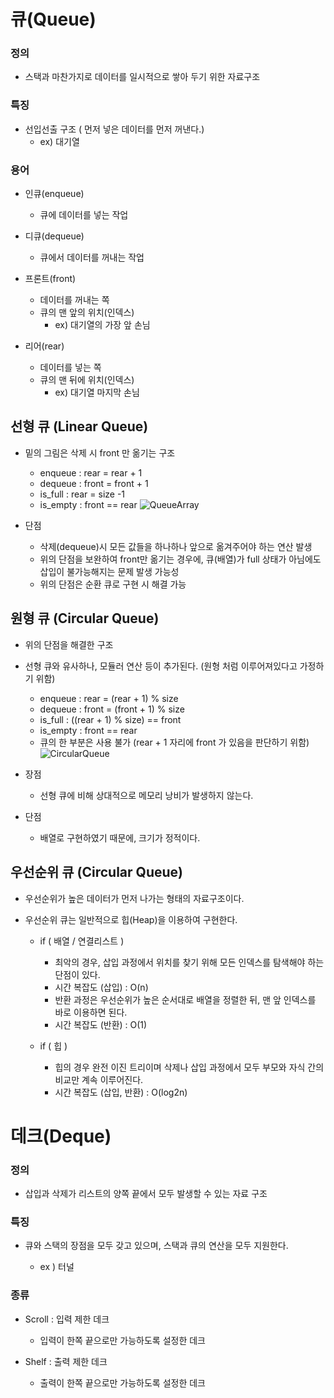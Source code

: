 # 큐(Queue)


### 정의

- 스택과 마찬가지로 데이터를 일시적으로 쌓아 두기 위한 자료구조

### 특징

- 선입선출 구조 ( 먼저 넣은 데이터를 먼저 꺼낸다.)
  - ex) 대기열

### 용어

- 인큐(enqueue) 
  - 큐에 데이터를 넣는 작업
 
- 디큐(dequeue)
  - 큐에서 데이터를 꺼내는 작업

- 프론트(front) 
  - 데이터를 꺼내는 쪽
  - 큐의 맨 앞의 위치(인덱스)
    - ex) 대기열의 가장 앞 손님
 
- 리어(rear)
  - 데이터를 넣는 쪽
  - 큐의 맨 뒤에 위치(인덱스)
    - ex) 대기열 마지막 손님




## 선형 큐 (Linear Queue)
  - 밑의 그림은 삭제 시 front 만 옮기는 구조
    - enqueue : rear = rear + 1
    - dequeue : front = front + 1
    - is_full : rear = size -1
    - is_empty : front == rear
![QueueArray](https://user-images.githubusercontent.com/88774925/204083365-1360ffc3-020e-4d35-91d8-ce9616375e72.jpg)

  - 단점
    - 삭제(dequeue)시 모든 값들을 하나하나 앞으로 옮겨주어야 하는 연산 발생
    - 위의 단점을 보완하여 front만 옮기는 경우에, 큐(배열)가 full 상태가 아님에도 삽입이 불가능해지는 문제 발생 가능성
    - 위의 단점은 순환 큐로 구현 시 해결 가능  
    
    
 
## 원형 큐 (Circular Queue)
  - 위의 단점을 해결한 구조
  - 선형 큐와 유사하나, 모듈러 연산 등이 추가된다. (원형 처럼 이루어져있다고 가정하기 위함)
    - enqueue : rear = (rear + 1) % size
    - dequeue : front = (front + 1) % size 
    - is_full : ((rear + 1) % size) == front
    - is_empty : front == rear
    - 큐의 한 부분은 사용 불가 (rear + 1 자리에 front 가 있음을 판단하기 위함)
![CircularQueue](https://user-images.githubusercontent.com/88774925/204096370-8ca1d47b-f261-4469-8b5d-0ce514da4659.jpg)


  - 장점
    - 선형 큐에 비해 상대적으로 메모리 낭비가 발생하지 않는다.
  
  - 단점
    - 배열로 구현하였기 때문에, 크기가 정적이다.


## 우선순위 큐 (Circular Queue)
  - 우선순위가 높은 데이터가 먼저 나가는 형태의 자료구조이다.
  - 우선순위 큐는 일반적으로 힙(Heap)을 이용하여 구현한다.
  
     - if ( 배열 / 연결리스트 )
     
        - 최악의 경우, 삽입 과정에서 위치를 찾기 위해 모든 인덱스를 탐색해야 하는 단점이 있다. 
        - 시간 복잡도 (삽입) : O(n)
        - 반환 과정은 우선순위가 높은 순서대로 배열을 정렬한 뒤, 맨 앞 인덱스를 바로 이용하면 된다.
        - 시간 복잡도 (반환) : O(1)
        
     - if ( 힙 )
        - 힙의 경우 완전 이진 트리이며 삭제나 삽입 과정에서 모두 부모와 자식 간의 비교만 계속 이루어진다.
        - 시간 복잡도 (삽입, 반환) : O(log2n)
        

  

# 데크(Deque)

### 정의

 - 삽입과 삭제가 리스트의 양쪽 끝에서 모두 발생할 수 있는 자료 구조

### 특징

 - 큐와 스택의 장점을 모두 갖고 있으며, 스택과 큐의 연산을 모두 지원한다.
 
    - ex ) 터널
 
### 종류

 - Scroll : 입력 제한 데크
 
    - 입력이 한쪽 끝으로만 가능하도록 설정한 데크
  
 - Shelf : 출력 제한 데크
 
    - 출력이 한쪽 끝으로만 가능하도록 설정한 데크
